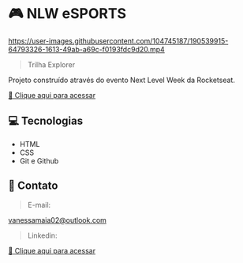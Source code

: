 # 🎮 NLW eSPORTS

https://user-images.githubusercontent.com/104745187/190539915-64793326-1613-49ab-a69c-f0193fdc9d20.mp4

> Trilha Explorer

Projeto construído através do evento Next Level Week da Rocketseat.

[🧷 Clique aqui para acessar](https://github.com/VanessaMaia26/nlw-esports-explorer)

## 💻 Tecnologias

- HTML
- CSS
- Git e Github

## 📩 Contato

> E-mail: 

vanessamaia02@outlook.com

> Linkedin:

[🧷 Clique aqui para acessar](https://www.linkedin.com/in/vanessa-maia-204426239/)
